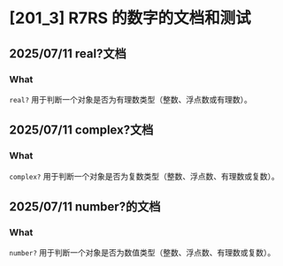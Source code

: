 # [201_3] R7RS 的数字的文档和测试

## 2025/07/11 real?文档

### What

`real?` 用于判断一个对象是否为有理数类型（整数、浮点数或有理数）。

## 2025/07/11 complex?文档

### What

`complex?` 用于判断一个对象是否为复数类型（整数、浮点数、有理数或复数）。

## 2025/07/11 number?的文档

### What

`number?` 用于判断一个对象是否为数值类型（整数、浮点数、有理数或复数）。

